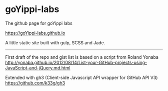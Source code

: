 # goYippi-labs
The github page for goYippi labs

https://goYippi-labs.github.io


A little static site built with gulp, SCSS and Jade.

---

First draft of the repo and gist list is based on a script from Roland Yonaba
http://yonaba.github.io/2012/08/14/List-your-GitHub-projects-using-JavaScript-and-jQuery.md.html

Extended with gh3 (Client-side Javascript API wrapper for GitHub API V3)
https://github.com/k33g/gh3